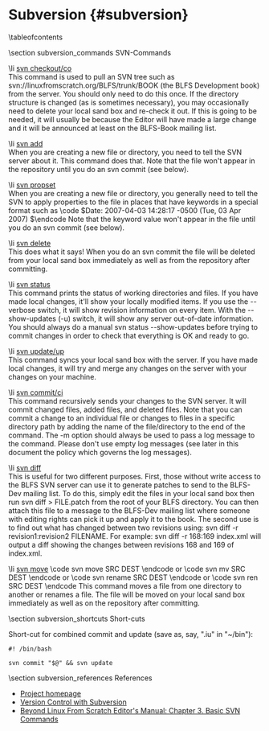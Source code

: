 
Subversion    {#subversion}
==========

\tableofcontents

\section subversion_commands SVN-Commands

\li [svn checkout/co](http://svnbook.red-bean.com/nightly/en/svn.ref.svn.c.checkout.html) <br> This command is used to pull an SVN tree such as svn://linuxfromscratch.org/BLFS/trunk/BOOK (the BLFS Development book) from the server. You should only need to do this once. If the directory structure is changed (as is sometimes necessary), you may occasionally need to delete your local sand box and re-check it out. If this is going to be needed, it will usually be because the Editor will have made a large change and it will be announced at least on the BLFS-Book mailing list.

\li [svn add](http://svnbook.red-bean.com/nightly/en/svn.ref.svn.c.add.html) <br> When you are creating a new file or directory, you need to tell the SVN server about it. This command does that. Note that the file won't appear in the repository until you do an svn commit (see below).

\li [svn propset](http://svnbook.red-bean.com/nightly/en/svn.ref.svn.c.propset.html) <br> When you are creating a new file or directory, you generally need to tell the SVN to apply properties to the file in places that have keywords in a special format such as \code $Date: 2007-04-03 14:28:17 -0500 (Tue, 03 Apr 2007) $\endcode Note that the keyword value won't appear in the file until you do an svn commit (see below).

\li [svn delete](http://svnbook.red-bean.com/nightly/en/svn.ref.svn.c.delete.html) <br> This does what it says! When you do an svn commit the file will be deleted from your local sand box immediately as well as from the repository after committing.

\li [svn status](http://svnbook.red-bean.com/nightly/en/svn.ref.svn.c.status.html) <br> This command prints the status of working directories and files. If you have made local changes, it'll show your locally modified items. If you use the --verbose switch, it will show revision information on every item. With the --show-updates (-u) switch, it will show any server out-of-date information. <br> You should always do a manual svn status --show-updates before trying to commit changes in order to check that everything is OK and ready to go.

\li [svn update/up](http://svnbook.red-bean.com/nightly/en/svn.ref.svn.c.update.html) <br> This command syncs your local sand box with the server. If you have made local changes, it will try and merge any changes on the server with your changes on your machine.

\li [svn commit/ci](http://svnbook.red-bean.com/nightly/en/svn.ref.svn.c.commit.html) <br> This command recursively sends your changes to the SVN server. It will commit changed files, added files, and deleted files. Note that you can commit a change to an individual file or changes to files in a specific directory path by adding the name of the file/directory to the end of the command. The -m option should always be used to pass a log message to the command. Please don't use empty log messages (see later in this document the policy which governs the log messages).

\li [svn diff](http://svnbook.red-bean.com/nightly/en/svn.ref.svn.c.diff.html) <br> This is useful for two different purposes. First, those without write access to the BLFS SVN server can use it to generate patches to send to the BLFS-Dev mailing list. To do this, simply edit the files in your local sand box then run svn diff > FILE.patch from the root of your BLFS directory. You can then attach this file to a message to the BLFS-Dev mailing list where someone with editing rights can pick it up and apply it to the book. The second use is to find out what has changed between two revisions using: svn diff -r revision1:revision2 FILENAME. For example: svn diff -r 168:169 index.xml will output a diff showing the changes between revisions 168 and 169 of index.xml.

\li [svn move](http://svnbook.red-bean.com/nightly/en/svn.ref.svn.c.move.html) \code svn move SRC DEST \endcode or \code svn mv SRC DEST \endcode or \code svn rename SRC DEST \endcode or \code svn ren SRC DEST \endcode This command moves a file from one directory to another or renames a file. The file will be moved on your local sand box immediately as well as on the repository after committing.

\section subversion_shortcuts Short-cuts

Short-cut for combined commit and update (save as, say, ".iu" in "~/bin"):

~~~~
#! /bin/bash

svn commit "$@" && svn update
~~~~

\section subversion_references References

  * [Project homepage](http://subversion.apache.org)
  * [Version Control with Subversion](http://svnbook.red-bean.com)
  * [Beyond Linux From Scratch Editor's Manual: Chapter 3. Basic SVN Commands](http://www.linuxfromscratch.org/blfs/edguide/chapter03.html)
